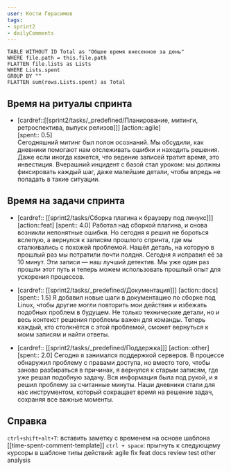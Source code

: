 ```yaml
---
user: Кости Герасимов
tags:
- sprint2
- dailyComments
---
```




```dataview 
TABLE WITHOUT ID Total as "Общее время внесенное за день"
WHERE file.path = this.file.path 
FLATTEN file.lists as Lists
WHERE Lists.spent
GROUP BY ""
FLATTEN sum(rows.Lists.spent) as Total
```
## Время на ритуалы спринта

* [cardref::[[sprint2/tasks/_predefined/Планирование, митинги, ретроспектива, выпуск релизов]]]
  [action::agile]  
  [spent:: 0.5]  
  Сегодняшний митинг был полон осознаний. Мы обсудили, как дневники помогают нам отслеживать ошибки и находить решения. Даже если иногда кажется, что ведение записей тратит время, это инвестиция. Вчерашний инцидент с базой стал уроком: мы должны фиксировать каждый шаг, даже малейшие детали, чтобы впредь не попадать в такие ситуации.

## Время на задачи спринта

* [cardref:: [[sprint2/tasks/Сборка плагина к браузеру под линукс]]]
  [action::feat]
  [spent:: 4.0]
  Работал над сборкой плагина, и снова возникли непонятные ошибки. Но сегодня я решил не бороться вслепую, а вернулся к записям прошлого спринта, где мы сталкивались с похожей проблемой. Нашёл деталь, на которую в прошлый раз мы потратили почти полдня. Сегодня я исправил её за 10 минут. Эти записи — наш лучший детектив. Мы уже один раз прошли этот путь и теперь можем использовать прошлый опыт для ускорения процессов.

* [cardref:: [[sprint2/tasks/_predefined/Документация]]]
  [action::docs]
  [spent:: 1.5]
  Я добавил новые шаги в документацию по сборке под Linux, чтобы другие могли повторить мои действия и избежать подобных проблем в будущем. Не только технические детали, но и весь контекст решения проблемы важен для команды. Теперь каждый, кто столкнётся с этой проблемой, сможет вернуться к моим записям и найти ответы.

* [cardref:: [[sprint2/tasks/_predefined/Поддержка]]]
  [action::other]
  [spent:: 2.0]
  Сегодня я занимался поддержкой серверов. В процессе обнаружил проблему с правами доступа, но вместо того, чтобы заново разбираться в причинах, я вернулся к старым записям, где уже решал подобную задачу. Вся информация была под рукой, и я решил проблему за считанные минуты. Наши дневники стали для нас инструментом, который сокращает время на решение задач, сохраняя все важные моменты.


## Справка

`ctrl+shift+alt+T`:
	вставить заметку с временем на основе шаблона [[time-spent-comment-template]] 
`ctrl + space`:
	прыгнуть к следующему курсоры в шаблоне
типы действий:
	agile
	fix
	feat
	docs
	review
	test
	other
	analysis


